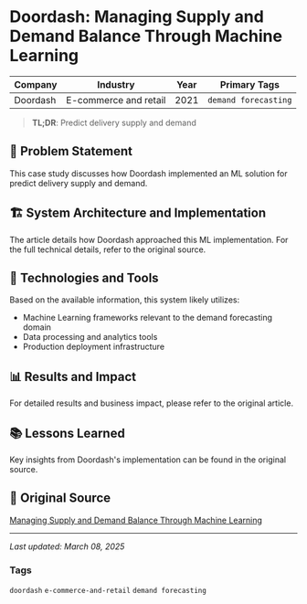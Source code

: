 # Doordash: Managing Supply and Demand Balance Through Machine Learning

| Company | Industry | Year | Primary Tags | 
|---------|----------|------|--------------|
| Doordash | E-commerce and retail | 2021 | `demand forecasting` |

> **TL;DR**: Predict delivery supply and demand

## 📝 Problem Statement

This case study discusses how Doordash implemented an ML solution for predict delivery supply and demand.

## 🏗️ System Architecture and Implementation

The article details how Doordash approached this ML implementation. For the full technical details, refer to the original source.

## 🔧 Technologies and Tools

Based on the available information, this system likely utilizes:

- Machine Learning frameworks relevant to the demand forecasting domain
- Data processing and analytics tools
- Production deployment infrastructure

## 📊 Results and Impact

For detailed results and business impact, please refer to the original article.

## 📚 Lessons Learned

Key insights from Doordash's implementation can be found in the original source.

## 🔗 Original Source

[Managing Supply and Demand Balance Through Machine Learning](https://doordash.engineering/2021/06/29/managing-supply-and-demand-balance-through-machine-learning/)

---

*Last updated: March 08, 2025*

### Tags

`doordash` `e-commerce-and-retail` `demand forecasting`
